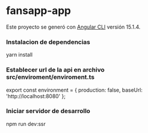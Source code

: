 # fansapp-app

Este proyecto se generó con [Angular CLI](https://github.com/angular/angular-cli) versión 15.1.4.

### Instalacion de dependencias

yarn install

### Establecer  url de la api en archivo src/enviroment/enviroment.ts

export const environment = {
  production: false,
  baseUrl: 'http://localhost:8080'
};


### Iniciar servidor de desarrollo

npm run dev:ssr
